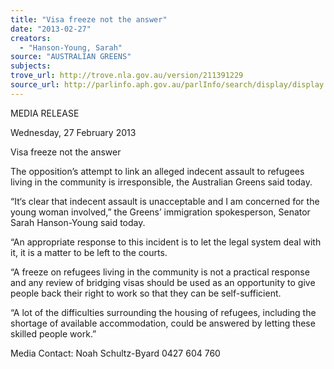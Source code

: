 ```yaml
---
title: "Visa freeze not the answer"
date: "2013-02-27"
creators:
  - "Hanson-Young, Sarah"
source: "AUSTRALIAN GREENS"
subjects:
trove_url: http://trove.nla.gov.au/version/211391229
source_url: http://parlinfo.aph.gov.au/parlInfo/search/display/display.w3p;query=Id%3A%22media/pressrel/2262425%22
---
```


 MEDIA RELEASE   

 Wednesday, 27 February 2013   

 Visa freeze not the answer   

 The opposition’s attempt to link an alleged indecent assault to refugees living in the community is  irresponsible, the Australian Greens said today.   

 “It‘s clear that indecent assault is unacceptable and I am concerned for the young woman involved,”  the Greens’ immigration spokesperson, Senator Sarah Hanson-Young said today.   

 “An appropriate response to this incident is to let the legal system deal with it, it is a matter to be  left to the courts.   

 “A freeze on refugees living in the community is not a practical response and any review of bridging  visas should be used as an opportunity to give people back their right to work so that they can be  self-sufficient.   

 “A lot of the difficulties surrounding the housing of refugees, including the shortage of available  accommodation, could be answered by letting these skilled people work.”   

 

 Media Contact: Noah Schultz-Byard 0427 604 760   

